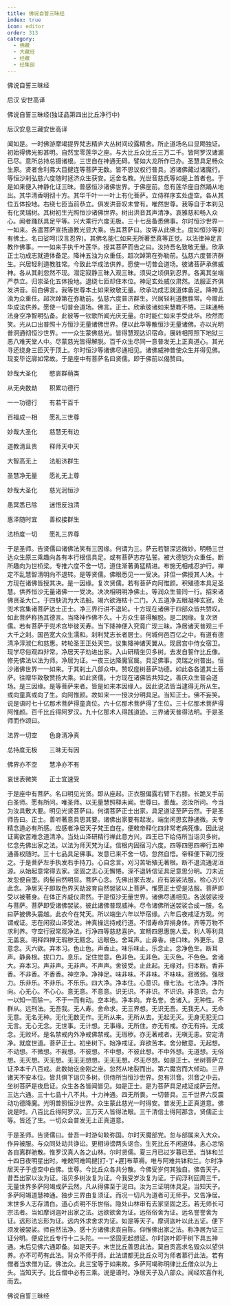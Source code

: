 ```yaml
---
title: 佛说自誓三昧经
index: true
icon: editor
order: 313
category:
  - 佛藏
  - 大藏经
  - 经藏
  - 经集部
---
```


  佛说自誓三昧经  

后汉 安世高译  

佛说自誓三昧经(独证品第四出比丘净行中)  

后汉安息三藏安世高译  

闻如是。一时佛游摩竭提界梵志精庐大丛树间珓露精舍。所止道场名曰显飏独证。初始得佛光影甚明。自然宝零莲华之座。与大比丘众比丘三万二千。皆阿罗汉诸漏已尽。意所总持总摄诸根。三世自在神通无碍。譬如大龙所作已办。圣慧具足畅众生原。贤者舍利弗大目揵连等菩萨无数。皆不思议权行普具。游诸佛藏过诸魔行。等恒沙刹弘慈六度随时拯济众生获安。远舍名教。光世音慈氏等如是上首者也。于是如来便入神静化证三昧。普感恒沙诸佛世界。于佛座前。忽有莲华座自然踊从地出。其华清香明彻十方。其华千叶一一叶上有化菩萨。立侍祥序玄处虚空。各从其位五体投地。右绕七匝当前恭立。俱发洪音叹未曾有。唯然世尊。我等自于本刹见有化灵瑞树。其树初生光照恒沙诸佛世界。树出洪音其声清净。哀雅慈和畅入众心。闻者踊跃具足平等。兴大乘行六度无极。三十七品备悉佛事。尔时恒沙世界一一如来。各遣菩萨宣扬道教光显大乘。告其菩萨曰。汝等从此佛土。度如恒沙等刹有佛土。名曰娑呵(汉言忍界)。其佛名能仁如来无所著至真等正觉。以法律神足言教作佛事。一一如来手执千叶莲华。授其菩萨而告之曰。汝持吾名致敬无量。欣承正士功成志就道体备足。降神五浊为众重任。超次踔第在弥勒前。弘慈六度普济群生。兴居轻利道教胜常。今致此华成法供养。愿使一切普会道场。彼诸菩萨承佛威神。各从其刹忽然不现。潜定寂静三昧入观三昧。须臾之顷俱到忍界。各离其坐端严恭立。归崇圣化五体投地。退绕七匝却住本位。神足玄处威仪肃然。法服正齐俱发洪音。前白佛言。我等世尊本土如来致敬无量。欣承功成志就道体备足。降神五浊为众重任。超次踔第在弥勒前。弘慈六度普济群生。兴居轻利道教胜常。今赠此华成法供养。愿使一切普会道场。佛言。正士。欣承彼诸如来慧教不惓。三昧通畅法身空净智明弘备。此彼等一钦歌所闻光庆无量。尔时能仁如来手受此华。欣然而笑。光从口出普照十方恒沙无量诸佛世界。便以此华等散恒沙无量诸佛。亦以光明普洞通彻恒沙世界。一一众生蒙佛慈光。皆得慧观达识宿命。展转相照照下地狱三恶八难天堂人中。尽蒙慈光皆得解脱。百千众生尽同一意普发无上正真道心。其光寻还绕身三匝灭于顶上。尔时恒沙等诸佛尽通相见。诸佛威神普使众生并得见佛。现变毕讫廓如常故。于是座中有菩萨名曰贤儒。即于佛前以偈赞曰。  

妙哉大圣化　　愍哀群萌类  

从无央数劫　　积累功德行  

一一功德行　　有若干百千  

百福成一相　　愿礼三世尊  

妙哉大圣化　　慈慧无有边  

道教清且贵　　释师天中天  

大智高无上　　法船济群生  

圣慧净无量　　愿礼无上尊  

妙哉大圣化　　慈光润恒沙  

愚冥悉已除　　迷悟反浊清  

惠泽随时宜　　善权接群生  

法桥度一切　　愿礼三界尊  

于是圣师。告贤儒曰诸佛法笑有三因缘。何谓为三。萨云若智深远微妙。明畅三世达众生原三乘趣向各有本行根信具足。或有菩萨志存弘誓。被大德铠为众重任。断所趣向为世桥梁。专推六度不舍一切。道住渐著勇猛精进。布施无相戒忍护行。禅定不乱慧智清明向不退转。是等贤儒。佛眼悉见一一受决。非但一佛授其人决。十方现在诸佛皆授其决。是一因缘。复次贤儒。若有菩萨向阿惟颜。积殖德本具足圣慧。供养恒沙无量诸佛一一受决。决决相明明净佛土。等润众生普同一行。招来诸佛贤圣大仁。于四駃流为大法船。竭六欲海枯十二门。入五道净五眼凝神玄寂。处兜术宫集诸菩萨达士正士。净三界行讲不退轮。十方现在诸佛于四部众皆共赞叹。如此菩萨称扬其德言。当降神作佛不久。十方众生普得解脱。是二因缘。复次贤儒。若有菩萨于兜术宫毕彼天寿。当下降神便入究竟广现三昧。净居诸天普观三千大千之刹。国邑宽大众生濡和。刹利梵志长者居士。何城何邑百亿之中。有道有德清净淳淑仁和慈惠。转轮圣王正处天竺。议集降神诸天翼从。现居宫中侍女宿卫。现学尽俗观四非常。净居天子劝进出家。入山研精坐贝多树。去发自誓作比丘像。修先佛法以法为师。净居为证。一夜三达降魔官属。具足佛事。灵瑞之树普出。恒沙诸佛世界一一如来。于其刹土八部众中。赞叹座树菩萨功德。如此各各遣其土菩萨。往赠华致敬赞扬大乘。如此贤儒。十方现在诸佛皆共知之。善庆众生普会道场。是三因缘。是等菩萨来者。皆是如来本因缘人。因此说法皆当逮得无所从生。或向童真或向了生。向阿惟颜。故如来一一授决分明具足。当知正士。佛不妄笑。说是语时七十亿那术菩萨得童真位。六十亿那术菩萨得了生位。三十亿那术菩萨得阿惟颜。百千比丘得阿罗汉。九十亿那术人得践道迹。三界诸天普得法明。于是圣师而作颂曰。  

法界一切空　　色身清净真  

总持度无极　　三昧无有因  

佛界亦不空　　慧净亦不有  

哀世表微笑　　正士宜速受  

于是座中有菩萨。名曰明见光贤。即从座起。正衣服偏露右臂下右膝。长跪叉手前白圣师。愿有所问。唯圣师。以无量慧照释未闻。世尊曰。善哉。恣汝所问。今当为汝具敷大要。明见光贤菩萨曰。何谓菩萨正士出家。具足道证至萨云然。于是圣师告曰。正士。善听著意具思其要。诸佛出家要有起发。端坐闲思玄静通微。夫专精念道必有所感。应感者净居天子梵王自在。便敕帝释化四非常老病死像。因此说证离欲苦难念道清净。当处山泽研精行禅此意方兴。四王已下给侍所当诣贝多树。忆念先佛出家之法。以法为师天梵为证。信根内固宿习六度。四等四恩四禅行五神通善权随时。三十七品具足佛事。发意已来不舍一切。忽然自悟。帝释便下剃刀授之。于是菩萨左手执发右手持刀。心自念言。刈习苦垢殖无著根。断不退流通泥洹源。从始起意常得去家。坚固之志心无懈惓。深不退转信证具足意思分明。刀未近发忽便自堕。肉髻自然明显。菩萨心念。先佛出家去发。应有袈裟法服。检心方兴此念。净居天子即取色界天劫波育自然袈裟以上菩萨。惟愿正士受是法服。菩萨即受以被著身。在体正齐威仪肃然。于是恒沙无量世界。诸佛尽通相见。各送袈裟授与菩萨。菩萨即受诸佛袈裟。彼此诸佛普现威神。尽令诸佛所送袈裟合成一服。名曰萨披佛头震越。此衣今在梵天。所以端坐六年以毕宿缘。六年后夜戒证方现。何谓戒证。志在闲寂山泽受法。神真操远持戒行道。不惜寿命弃捐身体。齐等万物不求利养。守空行寂常观净法。行净四等慈悲喜护。宣畅四恩惠施人爱。利人等利具无盖哀。明释四禅无瑕秽无黠念。远眼色。舍耳声。止鼻香。绝口味。外更乐。息意念。灭六欲。弃本习。色止色。声香止。味乐味止。乐念止。念净色生。断耳声。静鼻根。拔口力。息乐。定住觉意。色非色。无非色。无灭色。不色色。舍诸大。弃本习。声非声。无非声。不声声。舍彼受。止此起。无缘对。归本断。香非香。不非香。不香香。神空净。净神足。味非味。不非味。不味味。寂微弱。强根力。乐非乐。不非乐。不乐乐。四大净。净本住。心意识。缘七法。七法净。净所向。心无心。不心心。意无意。不意意。识无识。不非识。不识识。非意识。合为一以知一而除一。不于一而有动。空本地。净本向。弃名誉。舍诸入。无种性。不群从。远刑法。无吾我。无人寿。舍命求。无三界想。无识无吾。无我无人。无命无意。无名无种。无化无数无作。无所从来。无所从去。无起无灭。无身无犯无口无言。无心无念。无世事。无计想。无事缘。无所住。亦无有戒。亦无有持。无成念。无败坏。是名禁戒内外净戒佛禁戒。无瑕秽。亦无著戒者。无嗔无恚。安定清净。就度世道。菩萨正士。初坐树下。始净戒证。弃欲苦本。舍分散意。无起想。不动想。不微想。不我想。不彼想。不中想。不彼此想。不中外想。无道想。无俗想。无灭想。灭无想。无无无想想。无无无想。尽无尽想。如是正士。坐树菩萨立证净本千八百戒。此数始讫金刚之座。忽然从地裂而出。第六魔宫而大倾动。三界诸天不安本位。皆共俱下诣贝多树。供侍所当恒沙世界。忽有洪音。洪音之中云。坐树菩萨是夜启证。众生各各皆闻皆见。如是正士。是为菩萨具足戒证成萨云然。三达六通。三十七品十八不共。十力神通。四无所畏。一切普具。三千世界六反震动功德降魔。光明普照恒沙世界。众生蒙此慈光一时得安。普发无上正真道意。佛说是时。八百比丘得阿罗汉。三万天人皆得法眼。三千清信士得阿那含。贤儒正士等。皆还了生。一切众会普发无上正真道意。  

于是圣师。告贤儒曰。昔吾一时游句睒弥国。尔时天魔部党。忽与部属来入大众。作异被服。与众同处动共诤讼。更相诽谤两头讴合。生死比丘不闲道体。恚心忿恼各自离群驰散。惟罗汉真人各之山林。尔时贤儒。夏三月已过岁暮已至。当钵和兰十四日夜明星出时。唯敕阿难鸣揵[打-丁+遲]布草褥。唯与阿难共钵和兰。尔时净居天子于虚空中白佛。世尊。今比丘众各共分散。今佛受岁何其独自。佛告天子。昔吾出家以汝为证。诣贝多树汝复为证。今我受岁汝复为证。于阎浮利回周三千。无量世界多萨阿竭成萨云然。凡从得佛至于泥曰。汝为三证明体具足。当知天子。多萨阿竭道慧神通。独步三界由复须证。而况一切凡为道者可无师乎。又告净居。末世多人志存清白。道心贞明不乐世俗。隐处山林审有去家坚固之志。若无师长可宗法者。当如摩诃迦叶出家之法。远欲欲舍为证。远俗俗舍为证。远名誉誉舍为证。远形法忘形为证。远内外求舍求为证。如是等天子。摩诃迦叶以此五证。便下须发被袈裟。师自然法净。感十方诸佛求哀自陈。仰惟佛出家之法。称净居为证三证分明。便成比丘专行十二头陀。一一坚固无起想证。尔时迦叶即于树下具五神通。末后见佛六通即备。如是天子。末世比丘善思此法。莫自贡高求名毁众以望供养。亦不可苟有此法。背众不师于师。此法谓都无比丘众可为师者慕行此法。若有僧者当求僧为证。佛法众。此三宝等于如来故。多萨阿竭称明律比丘僧众以为上头。当知天子。比丘僧中必有三乘。说是语时。净居天子及八部众。闻经欢喜作礼而去。  

佛说自誓三昧经  
